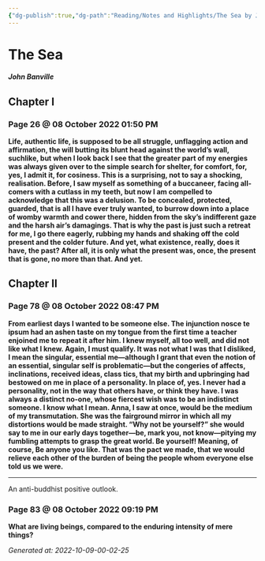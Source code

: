 ```yaml
---
{"dg-publish":true,"dg-path":"Reading/Notes and Highlights/The Sea by John Banville.md","permalink":"/reading/notes-and-highlights/the-sea-by-john-banville/","title":"Notes from The Sea by John Banville","tags":["novel","modern","classic","reading-notes-old"]}
---
```



# The Sea
##### John Banville

## Chapter I
### Page 26 @ 08 October 2022 01:50 PM
**Life, authentic life, is supposed to be all struggle, unflagging action and affirmation, the will butting its blunt head against the world’s wall, suchlike, but when I look back I see that the greater part of my energies was always given over to the simple search for shelter, for comfort, for, yes, I admit it, for cosiness. This is a surprising, not to say a shocking, realisation. Before, I saw myself as something of a buccaneer, facing all-comers with a cutlass in my teeth, but now I am compelled to acknowledge that this was a delusion. To be concealed, protected, guarded, that is all I have ever truly wanted, to burrow down into a place of womby warmth and cower there, hidden from the sky’s indifferent gaze and the harsh air’s damagings. That is why the past is just such a retreat for me, I go there eagerly, rubbing my hands and shaking off the cold present and the colder future. And yet, what existence, really, does it have, the past? After all, it is only what the present was, once, the present that is gone, no more than that. And yet.**

## Chapter II
### Page 78 @ 08 October 2022 08:47 PM
**From earliest days I wanted to be someone else. The injunction nosce te ipsum had an ashen taste on my tongue from the first time a teacher enjoined me to repeat it after him. I knew myself, all too well, and did not like what I knew. Again, I must qualify. It was not what I was that I disliked, I mean the singular, essential me—although I grant that even the notion of an essential, singular self is problematic—but the congeries of affects, inclinations, received ideas, class tics, that my birth and upbringing had bestowed on me in place of a personality. In place of, yes. I never had a personality, not in the way that others have, or think they have. I was always a distinct no-one, whose fiercest wish was to be an indistinct someone. I know what I mean. Anna, I saw at once, would be the medium of my transmutation. She was the fairground mirror in which all my distortions would be made straight. “Why not be yourself?” she would say to me in our early days together—be, mark you, not know—pitying my fumbling attempts to grasp the great world. Be yourself! Meaning, of course, Be anyone you like. That was the pact we made, that we would relieve each other of the burden of being the people whom everyone else told us we were.**

---
An anti-buddhist positive outlook.

### Page 83 @ 08 October 2022 09:19 PM
**What are living beings, compared to the enduring intensity of mere things?**



_Generated at: 2022-10-09-00-02-25_